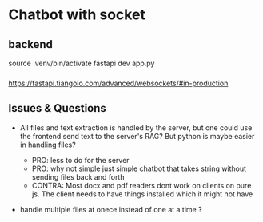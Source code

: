 # Chatbot with socket  

## backend
source .venv/bin/activate
fastapi dev app.py

### 
https://fastapi.tiangolo.com/advanced/websockets/#in-production

## Issues & Questions
- All files and text extraction is handled by the server, but one could use the frontend send text to the server's RAG? But python is maybe easier in handling files? 
    - PRO: less to do for the server
    - PRO: why not simple just simple chatbot that takes string without sending files back and forth
    - CONTRA: Most docx and pdf readers dont work on clients on pure js. The client needs to have things installed which it might not have


- handle multiple files at onece instead of one at a time ? 



